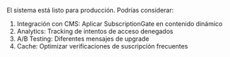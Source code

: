 El sistema está listo para producción. Podrías considerar:

1. Integración con CMS: Aplicar SubscriptionGate en contenido dinámico
2. Analytics: Tracking de intentos de acceso denegados
3. A/B Testing: Diferentes mensajes de upgrade
4. Cache: Optimizar verificaciones de suscripción frecuentes
